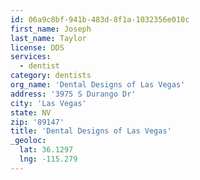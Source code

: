```yaml
---
id: 06a9c8bf-941b-483d-8f1a-1032356e010c
first_name: Joseph
last_name: Taylor
license: DDS
services:
  - dentist
category: dentists
org_name: 'Dental Designs of Las Vegas'
address: '3975 S Durango Dr'
city: 'Las Vegas'
state: NV
zip: '89147'
title: 'Dental Designs of Las Vegas'
_geoloc:
  lat: 36.1297
  lng: -115.279
---
```

